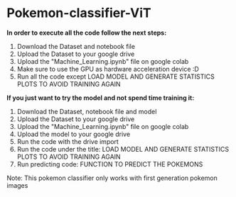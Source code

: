 # Pokemon-classifier-ViT
**In order to execute all the code follow the next steps:**
1. Download the Dataset and notebook file
2. Upload the Dataset to your google drive
3. Upload the "Machine_Learning.ipynb" file on google colab
4. Make sure to use the GPU as hardware acceleration device :D
5. Run all the code except LOAD MODEL AND GENERATE STATISTICS PLOTS TO AVOID TRAINING AGAIN

**If you just want to try the model and not spend time training it:**
1. Download the Dataset, notebook file and model
2. Upload the Dataset to your google drive
3. Upload the "Machine_Learning.ipynb" file on google colab
4. Upload the model to your google drive
5. Run the code with the drive import 
6. Run the code under the title: LOAD MODEL AND GENERATE STATISTICS PLOTS TO AVOID TRAINING AGAIN
7. Run predicting code: FUNCTION TO PREDICT THE POKEMONS

Note: This pokemon classifier only works with first generation pokemon images
